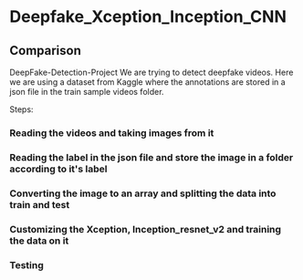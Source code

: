 # Deepfake_Xception_Inception_CNN
## Comparison
DeepFake-Detection-Project
We are trying to detect deepfake videos. Here we are using a dataset from Kaggle where the annotations are stored in a json file in the train sample videos folder.

Steps:

### Reading the videos and taking images from it
### Reading the label in the json file and store the image in a folder according to it's label
### Converting the image to an array and splitting the data into train and test
### Customizing the Xception, Inception_resnet_v2 and training the data on it
### Testing
